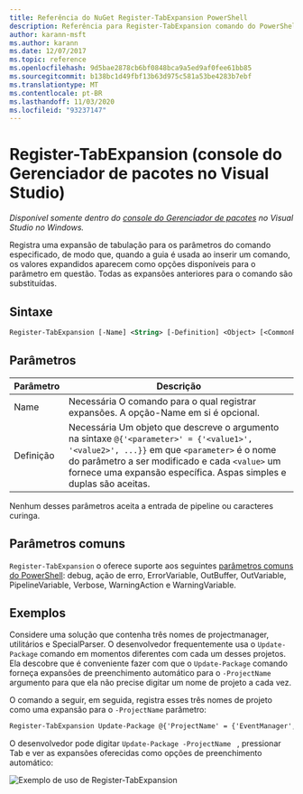 ```yaml
---
title: Referência do NuGet Register-TabExpansion PowerShell
description: Referência para Register-TabExpansion comando do PowerShell no console do Gerenciador de pacotes NuGet no Visual Studio.
author: karann-msft
ms.author: karann
ms.date: 12/07/2017
ms.topic: reference
ms.openlocfilehash: 9d5bae2878cb6bf0848bca9a5ed9af0fee61bb85
ms.sourcegitcommit: b138bc1d49fbf13b63d975c581a53be4283b7ebf
ms.translationtype: MT
ms.contentlocale: pt-BR
ms.lasthandoff: 11/03/2020
ms.locfileid: "93237147"
---
```

# <a name="register-tabexpansion-package-manager-console-in-visual-studio"></a>Register-TabExpansion (console do Gerenciador de pacotes no Visual Studio)

*Disponível somente dentro do [console do Gerenciador de pacotes](../../consume-packages/install-use-packages-powershell.md) no Visual Studio no Windows.*

Registra uma expansão de tabulação para os parâmetros do comando especificado, de modo que, quando a guia é usada ao inserir um comando, os valores expandidos aparecem como opções disponíveis para o parâmetro em questão. Todas as expansões anteriores para o comando são substituídas.

## <a name="syntax"></a>Sintaxe

```ps
Register-TabExpansion [-Name] <String> [-Definition] <Object> [<CommonParameters>]
```

## <a name="parameters"></a>Parâmetros

| Parâmetro | Descrição |
| --- | --- |
| Name | Necessária O comando para o qual registrar expansões. A opção-Name em si é opcional. |
| Definição | Necessária Um objeto que descreve o argumento na sintaxe `@{'<parameter>' = {'<value1>', '<value2>', ...}}` em que `<parameter>` é o nome do parâmetro a ser modificado e cada `<value>` um fornece uma expansão específica. Aspas simples e duplas são aceitas. |

Nenhum desses parâmetros aceita a entrada de pipeline ou caracteres curinga.

## <a name="common-parameters"></a>Parâmetros comuns

`Register-TabExpansion` o oferece suporte aos seguintes [parâmetros comuns do PowerShell](/powershell/module/microsoft.powershell.core/about/about_commonparameters): debug, ação de erro, ErrorVariable, OutBuffer, OutVariable, PipelineVariable, Verbose, WarningAction e WarningVariable.

## <a name="examples"></a>Exemplos

Considere uma solução que contenha três nomes de projectmanager, utilitários e SpecialParser. O desenvolvedor frequentemente usa o `Update-Package` comando em momentos diferentes com cada um desses projetos. Ela descobre que é conveniente fazer com que o `Update-Package` comando forneça expansões de preenchimento automático para o `-ProjectName` argumento para que ela não precise digitar um nome de projeto a cada vez. 

O comando a seguir, em seguida, registra esses três nomes de projeto como uma expansão para o `-ProjectName` parâmetro:

```ps
Register-TabExpansion Update-Package @{'ProjectName' = {'EventManager', 'Utilities', 'SpecialParser'}}    
```

O desenvolvedor pode digitar `Update-Package -ProjectName ` , pressionar Tab e ver as expansões oferecidas como opções de preenchimento automático:

![Exemplo de uso de Register-TabExpansion](media/Register-TabExpansion-Example.png)